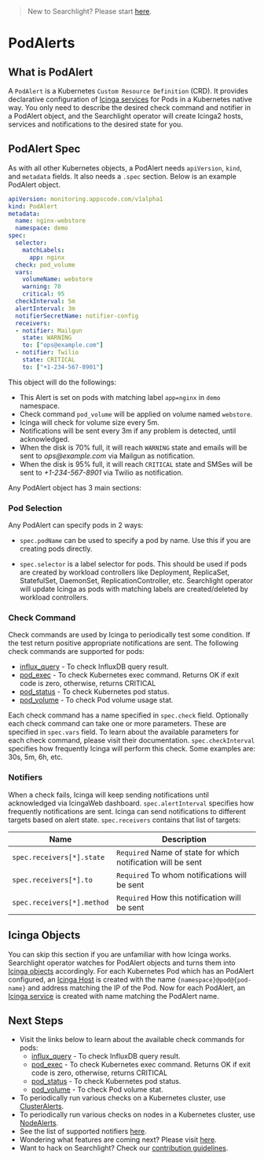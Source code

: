 > New to Searchlight? Please start [here](/docs/tutorials/README.md).

# PodAlerts

## What is PodAlert
A `PodAlert` is a Kubernetes `Custom Resource Definition` (CRD). It provides declarative configuration of [Icinga services](https://www.icinga.com/docs/icinga2/latest/doc/09-object-types/#service) for Pods in a Kubernetes native way. You only need to describe the desired check command and notifier in a PodAlert object, and the Searchlight operator will create Icinga2 hosts, services and notifications to the desired state for you.

## PodAlert Spec
As with all other Kubernetes objects, a PodAlert needs `apiVersion`, `kind`, and `metadata` fields. It also needs a `.spec` section. Below is an example PodAlert object.

```yaml
apiVersion: monitoring.appscode.com/v1alpha1
kind: PodAlert
metadata:
  name: nginx-webstore
  namespace: demo
spec:
  selector:
    matchLabels:
      app: nginx
  check: pod_volume
  vars:
    volumeName: webstore
    warning: 70
    critical: 95
  checkInterval: 5m
  alertInterval: 3m
  notifierSecretName: notifier-config
  receivers:
  - notifier: Mailgun
    state: WARNING
    to: ["ops@example.com"]
  - notifier: Twilio
    state: CRITICAL
    to: ["+1-234-567-8901"]
```

This object will do the followings:

- This Alert is set on pods with matching label `app=nginx` in `demo` namespace.
- Check command `pod_volume` will be applied on volume named `webstore`.
- Icinga will check for volume size every 5m.
- Notifications will be sent every 3m if any problem is detected, until acknowledged.
- When the disk is 70% full, it will reach `WARNING` state and emails will be sent to _ops@example.com_ via Mailgun as notification.
- When the disk is 95% full, it will reach `CRITICAL` state and SMSes will be sent to _+1-234-567-8901_ via Twilio as notification.

Any PodAlert object has 3 main sections:

### Pod Selection
Any PodAlert can specify pods in 2 ways:

- `spec.podName` can be used to specify a pod by name. Use this if you are creating pods directly.

- `spec.selector` is a label selector for pods. This should be used if pods are created by workload controllers like Deployment, ReplicaSet, StatefulSet, DaemonSet, ReplicationController, etc. Searchlight operator will update Icinga as pods with matching labels are created/deleted by workload controllers.

### Check Command
Check commands are used by Icinga to periodically test some condition. If the test return positive appropriate notifications are sent. The following check commands are supported for pods:
- [influx_query](/docs/pod-alerts/influx_query.md) - To check InfluxDB query result.
- [pod_exec](/docs/pod-alerts/pod_exec.md) - To check Kubernetes exec command. Returns OK if exit code is zero, otherwise, returns CRITICAL
- [pod_status](/docs/pod-alerts/pod_status.md) - To check Kubernetes pod status.
- [pod_volume](/docs/pod-alerts/pod_volume.md) - To check Pod volume usage stat.

Each check command has a name specified in `spec.check` field. Optionally each check command can take one or more parameters. These are specified in `spec.vars` field. To learn about the available parameters for each check command, please visit their documentation. `spec.checkInterval` specifies how frequently Icinga will perform this check. Some examples are: 30s, 5m, 6h, etc.

### Notifiers
When a check fails, Icinga will keep sending notifications until acknowledged via IcingaWeb dashboard. `spec.alertInterval` specifies how frequently notifications are sent. Icinga can send notifications to different targets based on alert state. `spec.receivers` contains that list of targets:

| Name                       | Description                                                  |
|----------------------------|--------------------------------------------------------------|
| `spec.receivers[*].state`  | `Required` Name of state for which notification will be sent |
| `spec.receivers[*].to`     | `Required` To whom notifications will be sent                |
| `spec.receivers[*].method` | `Required` How this notification will be sent                |


## Icinga Objects
You can skip this section if you are unfamiliar with how Icinga works. Searchlight operator watches for PodAlert objects and turns them into [Icinga objects](https://www.icinga.com/docs/icinga2/latest/doc/09-object-types/) accordingly. For each Kubernetes Pod which has an PodAlert configured, an [Icinga Host](https://www.icinga.com/docs/icinga2/latest/doc/09-object-types/#host) is created with the name `{namespace}@pod@{pod-name}` and address matching the IP of the Pod. Now for each PodAlert, an [Icinga service](https://www.icinga.com/docs/icinga2/latest/doc/09-object-types/#service) is created with name matching the PodAlert name.


## Next Steps
 - Visit the links below to learn about the available check commands for pods:
    - [influx_query](/docs/pod-alerts/influx_query.md) - To check InfluxDB query result.
    - [pod_exec](/docs/pod-alerts/pod_exec.md) - To check Kubernetes exec command. Returns OK if exit code is zero, otherwise, returns CRITICAL
    - [pod_status](/docs/pod-alerts/pod_status.md) - To check Kubernetes pod status.
    - [pod_volume](/docs/pod-alerts/pod_volume.md) - To check Pod volume stat.
 - To periodically run various checks on a Kubernetes cluster, use [ClusterAlerts](/docs/cluster-alerts/README.md).
 - To periodically run various checks on nodes in a Kubernetes cluster, use [NodeAlerts](/docs/node-alerts/README.md).
 - See the list of supported notifiers [here](/docs/tutorials/notifiers.md).
 - Wondering what features are coming next? Please visit [here](/ROADMAP.md).
 - Want to hack on Searchlight? Check our [contribution guidelines](/CONTRIBUTING.md).
